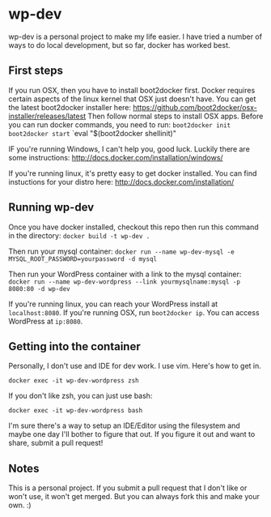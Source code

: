 # wp-dev

wp-dev is a personal project to make my life easier. I have tried a number of ways to do local development, but so far, docker has worked best.

## First steps
If you run OSX, then you have to install boot2docker first. Docker requires certain aspects of the linux kernel that OSX just doesn't have.
You can get the latest boot2docker installer here: https://github.com/boot2docker/osx-installer/releases/latest
Then follow normal steps to install OSX apps.
Before you can run docker commands, you need to run:
`boot2docker init`
`boot2docker start`
`eval "$(boot2docker shellinit)"

IF you're running Windows, I can't help you, good luck. Luckily there are some instructions: http://docs.docker.com/installation/windows/

If you're running linux, it's pretty easy to get docker installed. You can find instuctions for your distro here: http://docs.docker.com/installation/

## Running wp-dev

Once you have docker installed, checkout this repo then run this command in the directory:
`docker build -t wp-dev .`

Then run your mysql container:
`docker run --name wp-dev-mysql -e MYSQL_ROOT_PASSWORD=yourpassword -d mysql`

Then run your WordPress container with a link to the mysql container:
`docker run --name wp-dev-wordpress --link yourmysqlname:mysql -p 8080:80 -d wp-dev`

If you're running linux, you can reach your WordPress install at `localhost:8080`.
If you're running OSX, run `boot2docker ip`. You can access WordPress at `ip:8080`.

## Getting into the container

Personally, I don't use and IDE for dev work. I use vim. Here's how to get in.

`docker exec -it wp-dev-wordpress zsh`

If you don't like zsh, you can just use bash:

`docker exec -it wp-dev-wordpress bash`

I'm sure there's a way to setup an IDE/Editor using the filesystem and maybe one day I'll bother to figure that out. If you figure it out and want to share, submit a pull request!


## Notes

This is a personal project. If you submit a pull request that I don't like or won't use, it won't get merged. But you can always fork this and make your own. :)
